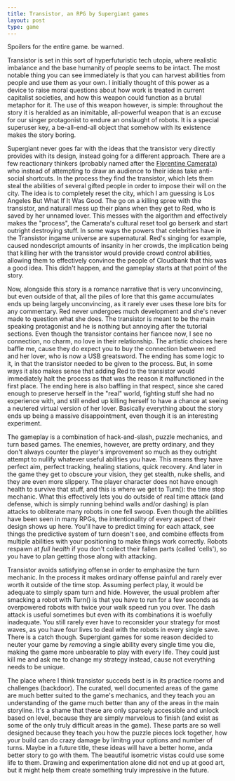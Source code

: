 ```yaml
---
title: Transistor, an RPG by Supergiant games
layout: post
type: game
---
```


Spoilers for the entire game. be warned.

Transistor is set in this sort of hyperfuturistic tech utopia, where realistic imbalance and the base humanity of people seems
to be intact. The most notable thing you can see immediately is that you can harvest abilities from people and use them as your
own. I initially thought of this power as a device to raise moral questions about how work is treated in current capitalist
societies, and how this weapon could function as a brutal metaphor for it. The use of this weapon however, is simple: throughout
the story it is heralded as an inimitable, all-powerful weapon that is an excuse for our singer protagonist to endure an
onslaught of robots. It is a special superuser key, a be-all-end-all object that somehow with its existence makes the story
boring.

Supergiant never goes far with the ideas that the transistor very directly provides with its design, instead going for a
different approach. There are a few reactionary thinkers 
(probably named after the [Florentine Camerata](https://en.wikipedia.org/wiki/Florentine_Camerata))
who instead of attempting to draw an audience to their ideas take
anti-social shortcuts. In the process they find the transistor, which lets them steal the abilities of several gifted people in
order to impose their will on the city. The idea is to completely reset the city, which I am guessing is Los Angeles But What If
It Was Good. The go on a killing spree with the transistor, and naturall mess up their plans when they get to Red, who is saved
by her unnamed lover. This messes with the algorithm and effectively makes the "process", the Camerata's cultural reset tool go
berserk and start outright destroying stuff. In some ways the powers that celebrities have in the Transistor ingame universe
are supernatural. Red's singing for example, caused nondescript amounts of insanity in her crowds, the implication being that
killing her with the transistor would provide crowd control abilities, allowing them to effectively convince the people of
Cloudbank that this was a good idea. This didn't happen, and the gameplay starts at that point of the story.

Now, alongside this story is a romance narrative that is very unconvincing, but even outside of that, all the piles of lore that
this game accumulates ends up being largely unconvincing, as it rarely ever uses these lore bits for any commentary. Red never
undergoes much development and she's never made to question what she does. The transistor is meant to be the main speaking
protagonist and he is nothing but annoying after the tutorial sections. Even though the transistor contains her fiancee now,
I see no connection, no charm, no love in their relationship. The artistic choices here baffle me, cause they do expect you to
buy the connection between red and her lover, who is now a USB greatsword. The ending has some logic to it, in that the
transistor needed to be given to the process. But, in some ways it also makes sense that adding Red to the transistor would
immediately halt the process as that was the reason it malfunctioned in the first place. The ending here is also baffling in that respect, since she cared enough to preserve herself in the "real" world, fighting stuff she had no experience with, and still ended up killing
herself to have a chance at seeing a neutered virtual version of her lover. Basically everything about the story ends up being a
massive disappointment, even though it is an interesting experiment.

The gameplay is a combination of hack-and-slash, puzzle mechanics, and turn based games. The enemies, however, are pretty
ordinary, and they don't always counter the player's improvement so much as they outright attempt to nullify whatever useful
abilities you have. This means they have perfect aim, perfect tracking, healing stations, quick recovery. And later in the game
they get to obscure your vision, they get stealth, nuke shells, and they are even more slippery. The player character does not
have enough health to survive that stuff, and this is where we get to Turn():  the time stop mechanic. What this effectively
lets you do outside of real time attack (and defense, which is simply running behind walls and/or dashing) is plan attacks to
obliterate many robots in one fell swoop. Even though the abilities have been seen in many RPGs, the intentionality of every
aspect of their design shows up here. You'll have to predict timing for each attack, see things the predictive system of turn
doesn't see, and combine effects from multiple abilities with your positioning to make things work correctly. Robots respawn
at *full health* if you don't collect their fallen parts (called 'cells'), so you have to plan getting those along with
attacking.

Transistor avoids satisfying offense in order to emphasize the turn mechanic. In the process it makes ordinary offense painful
and rarely ever worth it outside of the time stop. Assuming perfect play, it would be adequate to simply spam turn and hide.
However, the usual problem after smacking a robot with Turn() is that you have to run for a few seconds as overpowered robots
with twice your walk speed run you over. The dash attack is useful sometimes but even with its combinations it is woefully
inadequate. You still rarely ever have to reconsider your strategy for most waves, as you have four lives to deal with the
robots in every single save. There is a catch though. Supergiant games for some reason decided to neuter your game by *removing*
a single ability every single time you die, making the game more unbearable to play with every life. They could just kill me and
ask me to change my strategy instead, cause not everything needs to be unique.

The place where I think transistor succeds best is in its practice rooms and challenges (backdoor). The curated, well documented areas of
the game are much better suited to the game's mechanics, and they teach you an understanding of the game much better than any of
the areas in the main storyline. It's a shame that these are only sparsely accessible and unlock based on level, because they
are simply marvelous to finish (and exist as some of the only truly difficult areas in the game). These parts are so well
designed because they teach you how the puzzle pieces lock together, how your build can do crazy damage by limitng your options
and number of turns. Maybe in a future title, these ideas will have a better home, anda better story to go with them. The
beautiful isometric vistas could use some life to them. Drawing and experimentation alone did not end up at good art, but it
might help them create something truly impressive in the future.
